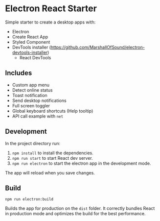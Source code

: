 # Electron React Starter

Simple starter to create a desktop apps with:

- Electron
- Create React App
- Styled Component
- DevTools installer (<https://github.com/MarshallOfSound/electron-devtools-installer>)
  - React DevTools

## Includes

- Custom app menu
- Detect online status
- Toast notification
- Send desktop notifications
- Full screen toggler
- Global keyboard shortcuts (Help tooltip)
- API call example with `net`

## Development

In the project directory run:

1. `npm install` to install the dependencies.
2. `npm run start` to start React dev server.
3. `npm run electron` to start the electron app in the development mode.

The app will reload when you save changes.

## Build

`npm run electron:build`

Builds the app for production on the `dist` folder.
It correctly bundles React in production mode and optimizes the build for the best performance.
